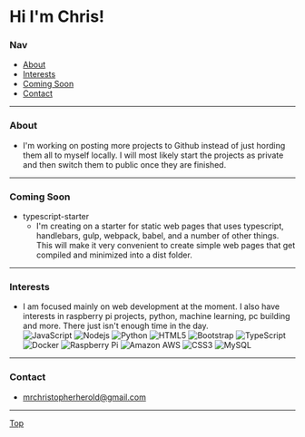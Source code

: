 # Hi I'm Chris!
### Nav
* [About](#about)
* [Interests](#interests)
* [Coming Soon](#coming-soon)
* [Contact](#contact)

***

### About
* I'm working on posting more projects to Github instead of just hording them all to myself locally. I will most likely start the projects as private and then switch them to public once they are finished.

*** 

### Coming Soon
* typescript-starter
  * I'm creating on a starter for static web pages that uses typescript, handlebars, gulp, webpack, babel, and a number of other things. This will make it very convenient to create simple web pages that get compiled and minimized into a dist folder.

***

### Interests
* I am focused mainly on web development at the moment. I also have interests in raspberry pi projects, python, machine learning, pc building and more. There just isn't enough time in the day.<br>
![JavaScript](https://img.shields.io/badge/-JavaScript-black?style=flat-square&logo=javascript)
![Nodejs](https://img.shields.io/badge/-Nodejs-black?style=flat-square&logo=Node.js)
![Python](https://img.shields.io/badge/-Python-black?style=flat-square&logo=Python)
![HTML5](https://img.shields.io/badge/-HTML5-E34F26?style=flat-square&logo=html5&logoColor=white)
![Bootstrap](https://img.shields.io/badge/-Bootstrap-563D7C?style=flat-square&logo=bootstrap)
![TypeScript](https://img.shields.io/badge/-TypeScript-007ACC?style=flat-square&logo=typescript)
![Docker](https://img.shields.io/badge/-Docker-black?style=flat-square&logo=docker)
![Raspberry Pi](https://img.shields.io/badge/-Raspberry%20Pi-C51A4A?style=flat-square&logo=Raspberry-Pi)
![Amazon AWS](https://img.shields.io/badge/Amazon%20AWS-232F3E?style=flat-square&logo=amazon-aws)
![CSS3](https://img.shields.io/badge/-CSS3-1572B6?style=flat-square&logo=css3)
![MySQL](https://img.shields.io/badge/-MySQL-black?style=flat-square&logo=mysql)


***

### Contact
* mrchristopherherold@gmail.com

***

[Top](#nav)
